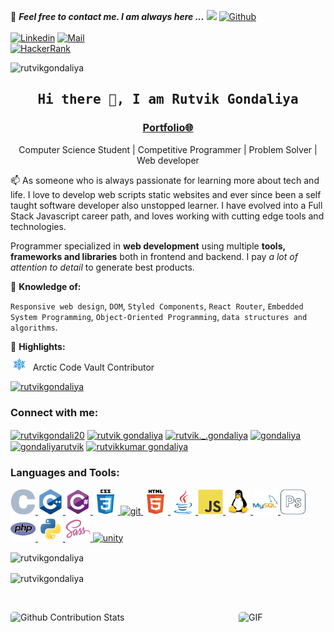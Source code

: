 <!--

## Complete list of github markdown emoji markup
https://gist.github.com/rxaviers/7360908

## technologies Icons 
https://simpleicons.org/

-->

📝 ***Feel free to contact me. I am always here ...*** <img src="https://media.giphy.com/media/WUlplcMpOCEmTGBtBW/giphy.gif" width="30">  [![Github](https://img.shields.io/github/followers/rutvikgondaliya?label=Follow%20Me&style=social)](https://github.com/rutvikgondaliya)
<br>
<br>
[![Linkedin](https://img.shields.io/badge/LinkedIn-Rutvik%20Gondaliya-blue?logo=Linkedin&logoColor=blue&labelColor=black)](https://www.linkedin.com/in/rutvik-gondaliya-8670741b6/)
[![Mail](https://img.shields.io/badge/gondaliyarutvik281@gmail.com-blue?logo=Gmail&logoColor=blue&labelColor=black)](mailto:gondaliyarutvik281@gmaail.com)
<br>
[![HackerRank](https://img.shields.io/badge/HackerRank-Rutvik_Gondaliya-brightgreen?logo=HackerRank&logoColor=Green&labelColor=black)](https://www.hackerrank.com/GondaliyaRutvik)
<!-- [![HitCount](http://hits.dwyl.com/Ahmad-Sawalqeh/Ahmad-Sawalqeh.svg)](http://hits.dwyl.com/Ahmad-Sawalqeh/Ahmad-Sawalqeh) -->


<p align="left"> <img src="https://komarev.com/ghpvc/?username=rutvikgondaliya&label=Profile%20views&color=0e75b6&style=flat" alt="rutvikgondaliya" /> </p>

<h2 align='center'><samp><strong>Hi there 👋, I am Rutvik Gondaliya</strong></samp></h2>
<h3 align='center'><strong><a href="https://github.com/rutvikgondaliya" target="_blank">Portfolio🌐</a></strong></h3>
<p align='center'>Computer Science Student | Competitive Programmer | Problem Solver | Web developer</p>

<p align='left'> 📫 As someone who is always passionate for learning more about tech and life. I love to develop web scripts static websites and ever since been a self taught software developer also unstopped learner. I have evolved into a Full Stack Javascript career path, and loves working with cutting edge tools and technologies.</p>

Programmer specialized in **web development** using multiple **tools, frameworks and libraries** both in frontend and backend. I pay *a lot of attention to detail* to generate best products.


🧐 **Knowledge of:**<br>

`Responsive web design`, `DOM`, `Styled Components`, `React Router`, `Embedded System Programming`, `Object-Oriented Programming`, `data structures and algorithms`.

🚩 **Highlights:** <br>
&nbsp;<img src='https://raw.githubusercontent.com/acervenky/animated-github-badges/master/assets/acbadge.gif' style="margin-top: 10px;" width="20px" height="20px">&nbsp;&nbsp;&nbsp;<span>Arctic Code Vault Contributor</span>

<p align="left"> <a href="https://github.com/ryo-ma/github-profile-trophy"><img src="https://github-profile-trophy.vercel.app/?username=rutvikgondaliya" alt="rutvikgondaliya" /></a> </p>

<h3 align="left">Connect with me:</h3>
<p align="left">
<a href="https://twitter.com/rutvikgondali20" target="blank"><img align="center" src="https://cdn.jsdelivr.net/npm/simple-icons@3.0.1/icons/twitter.svg" alt="rutvikgondali20" height="30" width="40" /></a>
<a href="https://linkedin.com/in/rutvik gondaliya" target="blank"><img align="center" src="https://cdn.jsdelivr.net/npm/simple-icons@3.0.1/icons/linkedin.svg" alt="rutvik gondaliya" height="30" width="40" /></a>
<a href="https://instagram.com/rutvik._.gondaliya" target="blank"><img align="center" src="https://cdn.jsdelivr.net/npm/simple-icons@3.0.1/icons/instagram.svg" alt="rutvik._.gondaliya" height="30" width="40" /></a>
<a href="https://www.codechef.com/users/gondaliya" target="blank"><img align="center" src="https://cdn.jsdelivr.net/npm/simple-icons@3.1.0/icons/codechef.svg" alt="gondaliya" height="30" width="40" /></a>
<a href="https://www.hackerrank.com/gondaliyarutvik" target="blank"><img align="center" src="https://cdn.jsdelivr.net/npm/simple-icons@3.0.1/icons/hackerrank.svg" alt="gondaliyarutvik" height="30" width="40" /></a>
<a href="https://www.hackerearth.com/rutvikkumar gondaliya" target="blank"><img align="center" src="https://cdn.jsdelivr.net/npm/simple-icons@3.0.1/icons/hackerearth.svg" alt="rutvikkumar gondaliya" height="30" width="40" /></a>
</p>

<h3 align="left">Languages and Tools:</h3>
<p align="left"> <a href="https://www.cprogramming.com/" target="_blank"> <img src="https://raw.githubusercontent.com/devicons/devicon/master/icons/c/c-original.svg" alt="c" width="40" height="40"/> </a> <a href="https://www.w3schools.com/cpp/" target="_blank"> <img src="https://raw.githubusercontent.com/devicons/devicon/master/icons/cplusplus/cplusplus-original.svg" alt="cplusplus" width="40" height="40"/> </a> <a href="https://www.w3schools.com/cs/" target="_blank"> <img src="https://raw.githubusercontent.com/devicons/devicon/master/icons/csharp/csharp-original.svg" alt="csharp" width="40" height="40"/> </a> <a href="https://www.w3schools.com/css/" target="_blank"> <img src="https://raw.githubusercontent.com/devicons/devicon/master/icons/css3/css3-original-wordmark.svg" alt="css3" width="40" height="40"/> </a> <a href="https://git-scm.com/" target="_blank"> <img src="https://www.vectorlogo.zone/logos/git-scm/git-scm-icon.svg" alt="git" width="40" height="40"/> </a> <a href="https://www.w3.org/html/" target="_blank"> <img src="https://raw.githubusercontent.com/devicons/devicon/master/icons/html5/html5-original-wordmark.svg" alt="html5" width="40" height="40"/> </a> <a href="https://www.java.com" target="_blank"> <img src="https://raw.githubusercontent.com/devicons/devicon/master/icons/java/java-original.svg" alt="java" width="40" height="40"/> </a> <a href="https://developer.mozilla.org/en-US/docs/Web/JavaScript" target="_blank"> <img src="https://raw.githubusercontent.com/devicons/devicon/master/icons/javascript/javascript-original.svg" alt="javascript" width="40" height="40"/> </a> <a href="https://www.linux.org/" target="_blank"> <img src="https://raw.githubusercontent.com/devicons/devicon/master/icons/linux/linux-original.svg" alt="linux" width="40" height="40"/> </a> <a href="https://www.mysql.com/" target="_blank"> <img src="https://raw.githubusercontent.com/devicons/devicon/master/icons/mysql/mysql-original-wordmark.svg" alt="mysql" width="40" height="40"/> </a> <a href="https://www.photoshop.com/en" target="_blank"> <img src="https://raw.githubusercontent.com/devicons/devicon/master/icons/photoshop/photoshop-line.svg" alt="photoshop" width="40" height="40"/> </a> <a href="https://www.php.net" target="_blank"> <img src="https://raw.githubusercontent.com/devicons/devicon/master/icons/php/php-original.svg" alt="php" width="40" height="40"/> </a> <a href="https://www.python.org" target="_blank"> <img src="https://raw.githubusercontent.com/devicons/devicon/master/icons/python/python-original.svg" alt="python" width="40" height="40"/> </a> <a href="https://sass-lang.com" target="_blank"> <img src="https://raw.githubusercontent.com/devicons/devicon/master/icons/sass/sass-original.svg" alt="sass" width="40" height="40"/> </a> <a href="https://unity.com/" target="_blank"> <img src="https://www.vectorlogo.zone/logos/unity3d/unity3d-icon.svg" alt="unity" width="40" height="40"/> </a> </p>


<p><img align="center" src="https://github-readme-stats.vercel.app/api/top-langs?username=rutvikgondaliya&show_icons=true&locale=en&layout=compact" alt="rutvikgondaliya" /></p>

<p><img align="center" src="https://github-readme-streak-stats.herokuapp.com/?user=rutvikgondaliya&" alt="rutvikgondaliya" /></p>


<!-- ✅  **GitHub Extra Pins**

[![ReadMe Card](https://github-readme-stats.vercel.app/api/pin/?username=rutvikgondaliya&repo=rutvikgondaliya)](https://github.com/rutvikgondaliya) -->

</br>
<p style="display: flex; justify-contect: space-between;">
<img style="border-radius: 5px; margin-bottom: 5px" alt="Github Contribution Stats" width="330px" height="240px" src="https://github-contribution-stats.vercel.app/api/?username=rutvikgondaliya" />
<img style="border-radius: 5px; margin: 0 0 5px 35px;" alt="GIF" width="320px" height="240px" src="https://miro.medium.com/max/875/1*Urc28sbnORGOW5oyohQ06g.gif" />
</p>
